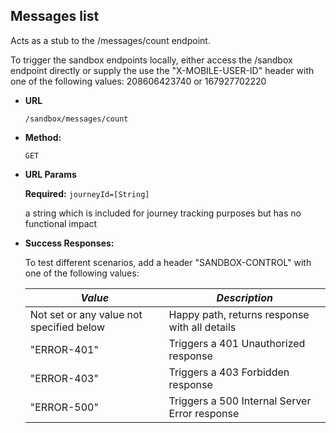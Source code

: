 Messages list
----
  Acts as a stub to the /messages/count endpoint.
  
  To trigger the sandbox endpoints locally, either access the /sandbox endpoint directly or supply the use the 
  "X-MOBILE-USER-ID" header with one of the following values: 208606423740 or 167927702220
  
* **URL**

  `/sandbox/messages/count`

* **Method:**

  `GET`

*  **URL Params**

   **Required:**
   `journeyId=[String]`

    a string which is included for journey tracking purposes but has no functional impact


* **Success Responses:**

  To test different scenarios, add a header "SANDBOX-CONTROL" with one of the following values:
  
  | *Value* | *Description* 
  |---------|---------------|
  | Not set or any value not specified below | Happy path, returns response with all details |
  | "ERROR-401" | Triggers a 401 Unauthorized response |
  | "ERROR-403" | Triggers a 403 Forbidden response |
  | "ERROR-500" | Triggers a 500 Internal Server Error response |
